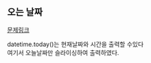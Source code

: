 ## 오는 날짜
[문제링크](https://www.acmicpc.net/problem/10699)

datetime.today()는 현재날짜와 시간을 출력할 수있다<br>
여기서 오늘날짜만 슬라이싱하여 출력하였다.